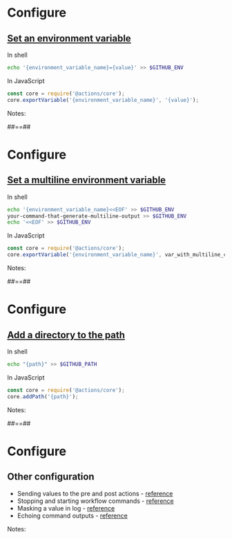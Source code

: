 <!-- .slide: class="with-code" -->

# Configure

## [Set an environment variable](https://docs.github.com/en/actions/using-workflows/workflow-commands-for-github-actions#setting-an-environment-variable)

In shell

```bash
echo '{environment_variable_name}={value}' >> $GITHUB_ENV
```

In JavaScript

```js
const core = require('@actions/core');
core.exportVariable('{environment_variable_name}', '{value}');
```

Notes:

##==##

<!-- .slide: class="with-code" -->

# Configure

## [Set a multiline environment variable](https://docs.github.com/en/actions/using-workflows/workflow-commands-for-github-actions#multiline-strings)

In shell

```bash
echo '{environment_variable_name}<<EOF' >> $GITHUB_ENV
your-command-that-generate-multiline-output >> $GITHUB_ENV
echo '<<EOF' >> $GITHUB_ENV
```

In JavaScript

```js
const core = require('@actions/core');
core.exportVariable('{environment_variable_name}', var_with_multiline_content);
```

Notes:

##==##

<!-- .slide: class="with-code" -->

# Configure

## [Add a directory to the path](https://docs.github.com/en/actions/using-workflows/workflow-commands-for-github-actions#adding-a-system-path)

In shell

```bash
echo "{path}" >> $GITHUB_PATH
```

In JavaScript

```js
const core = require('@actions/core');
core.addPath('{path}');
```

Notes:
 
##==##

# Configure

## Other configuration

- Sending values to the pre and post actions - [reference](https://docs.github.com/en/actions/using-workflows/workflow-commands-for-github-actions#sending-values-to-the-pre-and-post-actions)
- Stopping and starting workflow commands - [reference](https://docs.github.com/en/actions/using-workflows/workflow-commands-for-github-actions#stopping-and-starting-workflow-commands)
- Masking a value in log - [reference](https://docs.github.com/en/actions/using-workflows/workflow-commands-for-github-actions#masking-a-value-in-log)
- Echoing command outputs - [reference](https://docs.github.com/en/actions/using-workflows/workflow-commands-for-github-actions#echoing-command-outputs)

Notes:
